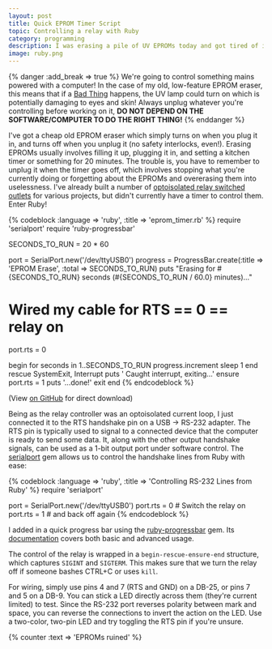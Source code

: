 ```yaml
---
layout: post
title: Quick EPROM Timer Script
topic: Controlling a relay with Ruby
category: programming
description: I was erasing a pile of UV EPROMs today and got tired of interrupting what I was doing to go unplug the EPROM eraser when 20 minutes had elapsed, so I made up a little cable to control one of my relay-switched outlets using the serial handshake lines on a serial port. A few lines of Ruby later and, problem solved!
image: ruby.png
---
```


{% danger :add_break => true %}
We're going to control something mains powered with a computer! In the case of my old, low-feature EPROM eraser, this means that if a [Bad Thing](http://www.catb.org/jargon/html/B/Bad-Thing.html) happens, the UV lamp could turn on which is potentially damaging to eyes and skin! Always unplug whatever you're controlling before working on it, **DO NOT DEPEND ON THE SOFTWARE/COMPUTER TO DO THE RIGHT THING!**
{% enddanger %}

I've got a cheap old EPROM eraser which simply turns on when you plug it in, and turns off when you unplug it (no safety interlocks, even!). Erasing EPROMs usually involves filling it up, plugging it in, and setting a kitchen timer or something for 20 minutes. The trouble is, you have to remember to unplug it when the timer goes off, which involves stopping what you're currently doing or forgetting about the EPROMs and overerasing them into uselessness. I've already built a number of [optoisolated relay switched outlets](/~glitch/2013/02/28/relay-board) for various projects, but didn't currently have a timer to control them. Enter Ruby!

{% codeblock :language => 'ruby', :title => 'eprom_timer.rb' %}
require 'serialport'
require 'ruby-progressbar'

SECONDS_TO_RUN = 20 * 60

port = SerialPort.new('/dev/ttyUSB0')
progress = ProgressBar.create(:title => 'EPROM Erase', :total => SECONDS_TO_RUN)
puts "Erasing for #{SECONDS_TO_RUN} seconds (#{SECONDS_TO_RUN / 60.0} minutes)..."

# Wired my cable for RTS == 0 == relay on
port.rts = 0

begin
  for seconds in 1..SECONDS_TO_RUN
    progress.increment
    sleep 1
  end
rescue SystemExit, Interrupt
  puts ' Caught interrupt, exiting...'
ensure
  port.rts = 1
  puts '...done!'
  exit
end
{% endcodeblock %}

(View [on GitHub](https://github.com/chapmajs/Examples/blob/master/eprom_timer.rb) for direct download)

Being as the relay controller was an optoisolated current loop, I just connected it to the RTS handshake pin on a USB -> RS-232 adapter. The RTS pin is typically used to signal to a connected device that the computer is ready to send some data. It, along with the other output handshake signals, can be used as a 1-bit output port under software control. The [serialport](https://rubygems.org/gems/serialport) gem allows us to control the handshake lines from Ruby with ease:

{% codeblock :language => 'ruby', :title => 'Controlling RS-232 Lines from Ruby' %}
require 'serialport'

port = SerialPort.new('/dev/ttyUSB0')
port.rts = 0 # Switch the relay on
port.rts = 1 # and back off again
{% endcodeblock %}

I added in a quick progress bar using the [ruby-progressbar](https://rubygems.org/gems/ruby-progressbar) gem. Its [documentation](http://www.rubydoc.info/gems/ruby-progressbar/1.7.5) covers both basic and advanced usage.

The control of the relay is wrapped in a `begin-rescue-ensure-end` structure, which captures `SIGINT` and `SIGTERM`. This makes sure that we turn the relay off if someone bashes CTRL+C or uses `kill`.

For wiring, simply use pins 4 and 7 (RTS and GND) on a DB-25, or pins 7 and 5 on a DB-9. You can stick a LED directly across them (they're current limited) to test. Since the RS-232 port reverses polarity between mark and space, you can reverse the connections to invert the action on the LED. Use a two-color, two-pin LED and try toggling the RTS pin if you're unsure.

{% counter :text => 'EPROMs ruined' %}
